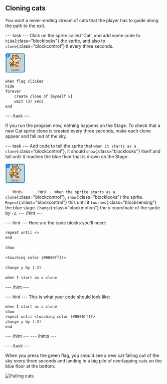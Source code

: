 ## Cloning cats

You want a never-ending stream of cats that the player has to guide along the path to the exit.

--- task ---
Click on the sprite called 'Cat', and add some code to `hide`{:class="blocklooks"} the sprite, and also to `clone`{:class="blockcontrol"} it every three seconds.

![Cat sprite](images/cat-sprite.png)

```blocks
when flag clicked
hide
forever
    create clone of [myself v]
    wait (3) secs
end
```

--- /task ---


If you run the program now, nothing happens on the Stage. To check that a new Cat sprite clone is created every three seconds, make each clone appear and fall out of the sky.

--- task ---
Add code to tell the sprite that `when it starts as a clone`{:class="blockcontrol"}, it should `show`{:class="blocklooks"} itself and fall until it reaches the blue floor that is drawn on the Stage.

![Cat sprite](images/cat-sprite.png)

--- hints ---
--- hint ---
`When the sprite starts as a clone`{:class="blockcontrol"}, `show`{:class="blocklooks"} the sprite. `Repeat`{:class="blockcontrol"} this until it `touches`{:class="blocksensing"} the blue stage. `Change`{:class="blockmotion"} the y coordinate of the sprite by `-2`.
--- /hint ---

--- hint ---
Here are the code blocks you'll need:

```blocks
repeat until <>
end

show

<touching color [#0000ff]?>

change y by (-2)

when I start as a clone
```
--- /hint ---

--- hint ---
This is what your code should look like:

```blocks
when I start as a clone
show
repeat until <touching color [#0000ff]?>
change y by (-2)
end
```

--- /hint ---
--- /hints ---

--- /task ---

When you press the green flag, you should see a new cat falling out of the sky every three seconds and landing in a big pile of overlapping cats on the blue floor at the bottom.

![Falling cats](images/falling-cats.png)
